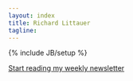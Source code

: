 ```yaml
---
layout: index
title: Richard Littauer
tagline:
---
```

{% include JB/setup %}

<div class="newsletter">
  <a class="more" href="https://tinyletter.com/richlitt">Start reading my weekly newsletter</a>
</div>
